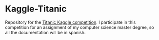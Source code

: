 # Kaggle-Titanic
Repository for the [Titanic Kaggle competition](https://www.kaggle.com/c/titanic). I participate in this competition for an assignment of my computer science master degree, so all the documentation will be in spanish.
